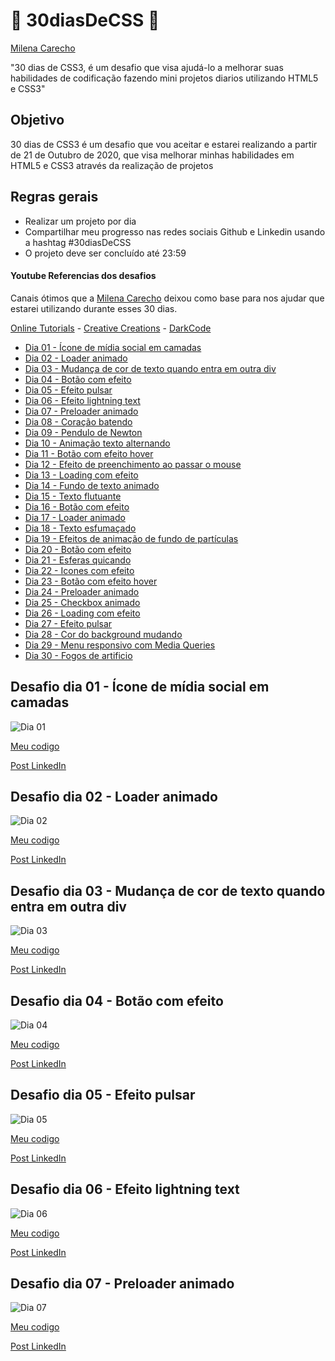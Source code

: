 # 🚀 30diasDeCSS 🚀
[Milena Carecho](https://github.com/MilenaCarecho) 

"30 dias de CSS3, é um desafio que visa ajudá-lo a melhorar suas habilidades de codificação fazendo mini projetos diarios utilizando HTML5 e CSS3"


 ## Objetivo

30 dias de CSS3 é um desafio que vou aceitar e estarei realizando a partir de 21 de Outubro de 2020, que visa melhorar minhas habilidades em HTML5 e CSS3 através da realização de projetos 


## Regras gerais

* Realizar um projeto por dia
* Compartilhar meu progresso nas redes sociais Github e Linkedin usando a hashtag #30diasDeCSS
* O projeto deve ser concluído até 23:59


#### Youtube Referencias dos desafios

Canais ótimos que a [Milena Carecho](https://github.com/MilenaCarecho) deixou como base para nos ajudar que estarei utilizando durante esses 30 dias.

[Online Tutorials](https://www.youtube.com/channel/UCbwXnUipZsLfUckBPsC7Jog) - 
[Creative Creations](https://www.youtube.com/channel/UCOKmVksbzoKJKmtu7rlEM1A) - 
[DarkCode](https://www.youtube.com/channel/UCD3KVjbb7aq2OiOffuungzw)


* [Dia 01 - Ícone de mídia social em camadas](#id01)
* [Dia 02 - Loader animado](#id02)
* [Dia 03 - Mudança de cor de texto quando entra em outra div](#id03)
* [Dia 04 - Botão com efeito](#id04)
* [Dia 05 - Efeito pulsar](#id05)
* [Dia 06 - Efeito lightning text](#id06)
* [Dia 07 - Preloader animado](#id07)  
* [Dia 08 - Coração batendo](#id08)
* [Dia 09 - Pendulo de Newton](#id09)
* [Dia 10 - Animação texto alternando](#id10)
* [Dia 11 - Botão com efeito hover](#id11)
* [Dia 12 - Efeito de preenchimento ao passar o mouse](#id12)
* [Dia 13 - Loading com efeito](#id13)
* [Dia 14 - Fundo de texto animado](#id14)
* [Dia 15 - Texto flutuante](#id15)
* [Dia 16 - Botão com efeito](#id16)
* [Dia 17 - Loader animado](#id17)
* [Dia 18 - Texto esfumaçado](#id18)
* [Dia 19 - Efeitos de animação de fundo de partículas](#id19)
* [Dia 20 - Botão com efeito](#id20)
* [Dia 21 - Esferas quicando](#id21)
* [Dia 22 - Icones com efeito](#id22)
* [Dia 23 - Botão com efeito hover](#id23)
* [Dia 24 - Preloader animado](#id24)
* [Dia 25 - Checkbox animado](#id25)
* [Dia 26 - Loading com efeito](#id26)
* [Dia 27 - Efeito pulsar](#id27)
* [Dia 28 - Cor do background mudando](#id28)
* [Dia 29 - Menu responsivo com Media Queries](#id29)
* [Dia 30 - Fogos de artificio](#id30)


##  Desafio dia 01 - Ícone de mídia social em camadas <a name="id01"></a>
![Dia 01](https://i.imgur.com/0QQ9xcT.gif)

[Meu codigo](https://github.com/Mathbello/30DiasCSS/tree/main/dia01)

[Post LinkedIn](https://www.linkedin.com/feed/update/urn:li:activity:6724861906873532416/) 


## Desafio dia 02 - Loader animado <a name="id02"></a>
![Dia 02](https://i.imgur.com/h3jbLcZ.gif)

[Meu codigo](https://github.com/Mathbello/30DiasCSS/tree/main/dia02)

[Post LinkedIn](https://www.linkedin.com/posts/matheus-maragno_30diasdecss-activity-6725122786920026112-bLWA)


## Desafio dia 03 - Mudança de cor de texto quando entra em outra div <a name="id03"></a>
![Dia 03](https://i.imgur.com/Ep2LYPI.gif)

[Meu codigo](https://github.com/Mathbello/30DiasCSS/tree/main/dia03)

[Post LinkedIn](https://www.linkedin.com/feed/update/urn:li:activity:6725595895703846912/)


## Desafio dia 04 - Botão com efeito <a name="id04"></a>
![Dia 04](https://i.imgur.com/wnIbYJj.gif)

[Meu codigo](https://github.com/Mathbello/30DiasCSS/tree/main/dia04)

[Post LinkedIn](https://www.linkedin.com/feed/update/urn:li:activity:6725911971989872640/)


## Desafio dia 05 - Efeito pulsar <a name="id05"></a>
![Dia 05](https://i.imgur.com/VIhWBWc.gif)

[Meu codigo](https://github.com/Mathbello/30DiasCSS/tree/main/dia05)

[Post LinkedIn](https://www.linkedin.com/feed/update/urn:li:activity:6726326413932281856/)


## Desafio dia 06 - Efeito lightning text <a name="id06"></a>
![Dia 06](https://i.imgur.com/Vl5b75N.gif)

[Meu codigo](https://github.com/Mathbello/30DiasCSS/tree/main/dia06)

[Post LinkedIn](https://www.linkedin.com/posts/matheus-maragno_30diasdecss-activity-6726684929112973312-3-vV)


## Desafio dia 07 - Preloader animado <a name="id07"></a>
![Dia 07](https://i.imgur.com/IMqQVie.gif)

[Meu codigo](https://github.com/Mathbello/30DiasCSS/tree/main/dia07)

[Post LinkedIn](https://www.linkedin.com/posts/matheus-maragno_30diasdecss-activity-6727037193451393024-oZ45)